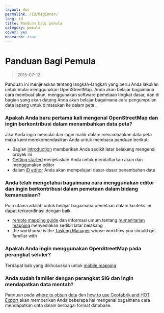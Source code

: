 ```yaml
---
layout: doc
permalink: /id/beginner/
lang: id
title: Panduan bagi pemula
category: pemula
cover: yes
nosearch: true
---
```


Panduan Bagi Pemula
================

> 2015-07-12  

Panduan ini menjelaskan tentang langkah-langkah yang perlu Anda lakukan untuk mulai menggunakan OpenStreetMap. Anda akan belajar bagaimana cara membuat akun, menggunakan software pemetaan tingkat dasar, dan di bagian yang akan datang Anda akan belajar bagaimana cara pengumpulan data lapang untuk dimasukan ke dalam peta.  

### Apakah Anda baru pertama kali mengenal OpenStreetMap dan ingin berkontribusi dalam menambahkan data peta?

Jika Anda ingin memulai dan  ingin mahir dalam menambahkan data peta maka kami merekomendasikan Anda untuk membaca panduan berikut:
- Bagian [introduction](/en/beginner/introduction/) memberikan Anda sedikit latar belakang mengenai proyek ini
- [Getting started](/en/beginner/start-osm/) menjelaskan Anda untuk mendaftarkan akun dan menggunakan editor
- dalam [iD editor](/en/beginner/id-editor/) Anda akan mempelajari dasar-dasar penambahan data


### Anda telah mengetahui bagaimana cara menggunakan editor dan ingin berkontribusi dalam pemetaan dalam bidang kemanusiaan?

Poin utama adalah untuk belajar bagaimana pemetaan dalam konteks ini dapat terkoordinasi dengan baik. 
- [remote mapping guide](/en/coordination/HOT-Remote-Response-Guide/) dan informasi umum tentang [humanitarian mapping](/en/coordination/humanitarian/) menyediakan sedikit latar belakang
- the workhorse is the [Tasking Manager](/en/coordination/tasking-manager3/) whose workflow you should get familiar with

### Apakah Anda ingin menggunakan OpenStreetMap pada perangkat seluler?

Terdapat bab yang dikhususkan untuk [mobile mapping](/en/mobile-mapping/)


### Anda sudah familier dengan perangkat SIG dan ingin mendapatkan data mentah?

Panduan pada [where to obtain data](/en/osm-data/getting-data/) dan [how to use Geofabrik and HOT Export](/en/osm-data/geofabrik-and-hot-export/) akan memberikan Anda beberapa hal mengenai bagaimana cara mendapatkan data dalam berbagai format database.